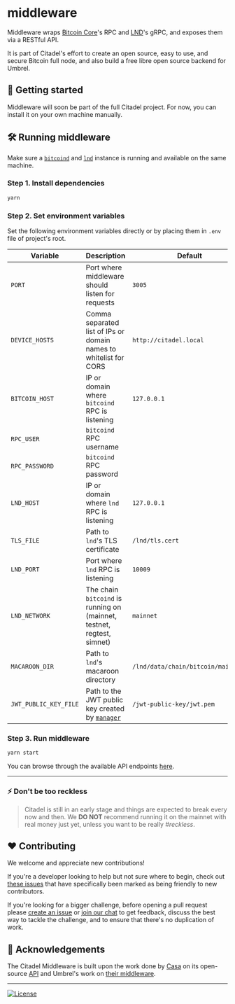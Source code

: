 # middleware

Middleware wraps [Bitcoin Core](https://github.com/bitcoin/bitcoin)'s RPC and [LND](https://github.com/lightningnetwork/lnd)'s gRPC, and exposes them via a RESTful API.

It is part of Citadel's effort to create an open source, easy to use, and secure Bitcoin full node, and also build a free libre open source backend for Umbrel.

## 🚀 Getting started

Middleware will soon be part of the full Citadel project. For now, you can install it on your own machine manually.

## 🛠 Running middleware

Make sure a [`bitcoind`](https://github.com/bitcoin/bitcoin) and [`lnd`](https://github.com/lightningnetwork/lnd) instance is running and available on the same machine.

### Step 1. Install dependencies

```sh
yarn
```

### Step 2. Set environment variables

Set the following environment variables directly or by placing them in `.env` file of project's root.

| Variable              | Description                                                                                           | Default                            |
| --------------------- | ----------------------------------------------------------------------------------------------------- | ---------------------------------- |
| `PORT`                | Port where middleware should listen for requests                                                      | `3005`                             |
| `DEVICE_HOSTS`        | Comma separated list of IPs or domain names to whitelist for CORS                                     | `http://citadel.local`              |
| `BITCOIN_HOST`        | IP or domain where `bitcoind` RPC is listening                                                        | `127.0.0.1`                        |
| `RPC_USER`            | `bitcoind` RPC username                                                                               |                                    |
| `RPC_PASSWORD`        | `bitcoind` RPC password                                                                               |                                    |
| `LND_HOST`            | IP or domain where `lnd` RPC is listening                                                             | `127.0.0.1`                        |
| `TLS_FILE`            | Path to `lnd`'s TLS certificate                                                                       | `/lnd/tls.cert`                    |
| `LND_PORT`            | Port where `lnd` RPC is listening                                                                     | `10009`                            |
| `LND_NETWORK`         | The chain `bitcoind` is running on (mainnet, testnet, regtest, simnet)                                | `mainnet`                          |
| `MACAROON_DIR`        | Path to `lnd`'s macaroon directory                                                                    | `/lnd/data/chain/bitcoin/mainnet/` |
| `JWT_PUBLIC_KEY_FILE` | Path to the JWT public key created by [`manager`](https://github.com/runcitadel/manager) | `/jwt-public-key/jwt.pem`          |

### Step 3. Run middleware

```sh
yarn start
```

You can browse through the available API endpoints [here](https://github.com/runcitadel/middleware/tree/master/routes/v1).

---

### ⚡️ Don't be too reckless

> Citadel is still in an early stage and things are expected to break every now and then. We **DO NOT** recommend running it on the mainnet with real money just yet, unless you want to be really _#reckless_.

## ❤️ Contributing

We welcome and appreciate new contributions!

If you're a developer looking to help but not sure where to begin, check out [these issues](https://github.com/runcitadel/middleware/issues?q=is%3Aissue+is%3Aopen+label%3A%22good+first+issue%22) that have specifically been marked as being friendly to new contributors.

If you're looking for a bigger challenge, before opening a pull request please [create an issue](https://github.com/runcitadel/middleware/issues/new/choose) or [join our chat](https://discord.gg/QerudN9Bwe) to get feedback, discuss the best way to tackle the challenge, and to ensure that there's no duplication of work.

## 🙏 Acknowledgements

The Citadel Middleware is built upon the work done by [Casa](https://github.com/casa) on its open-source [API](https://github.com/Casa/Casa-Node-API) and Umbrel's work on [their middleware](https://github.com/getumbrel/umbrel-middleware).

---

[![License](https://img.shields.io/github/license/runcitadel/middleware?color=%235351FB)](https://github.com/runcitadel/middleware/blob/master/LICENSE)

